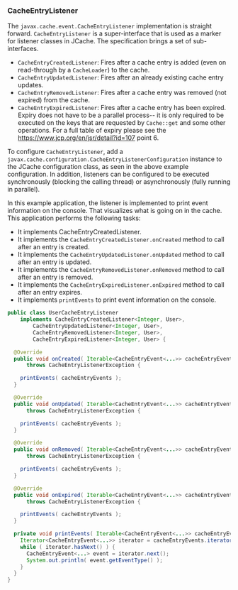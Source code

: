 
### CacheEntryListener

The `javax.cache.event.CacheEntryListener` implementation is straight forward. `CacheEntryListener` is a super-interface that is used as a marker for listener classes in JCache. The specification brings a set of sub-interfaces.

- `CacheEntryCreatedListener`: Fires after a cache entry is added (even on read-through by a `CacheLoader`) to the cache.
- `CacheEntryUpdatedListener`: Fires after an already existing cache entry updates.
- `CacheEntryRemovedListener`: Fires after a cache entry was removed (not expired) from the cache.
- `CacheEntryExpiredListener`: Fires after a cache entry has been expired. Expiry does not have to be a parallel process-- it is only required to be executed on the keys that are requested by `Cache::get` and some other operations. For a full table of expiry please see the <a href="https://www.jcp.org/en/jsr/detail?id=107" target="_blank">https://www.jcp.org/en/jsr/detail?id=107</a> point 6.  

To configure `CacheEntryListener`, add a `javax.cache.configuration.CacheEntryListenerConfiguration` instance to
the JCache configuration class, as seen in the above example configuration. In addition, listeners can be configured to be
executed synchronously (blocking the calling thread) or asynchronously (fully running in parallel).

In this example application, the listener is implemented to print event information on the console. That visualizes what is going on in the cache. This application performs the following tasks:

- It implements CacheEntryCreatedListener.
- It implements the `CacheEntryCreatedListener.onCreated` method to call after an entry is created.
- It implements the `CacheEntryUpdatedListener.onUpdated` method to call after an entry is updated.
- It implements the `CacheEntryRemovedListener.onRemoved` method to call after an entry is removed.
- It implements the `CacheEntryExpiredListener.onExpired` method to call after an entry expires.
- It implements `printEvents` to print event information on the console.

```java
public class UserCacheEntryListener
    implements CacheEntryCreatedListener<Integer, User>,
        CacheEntryUpdatedListener<Integer, User>,
        CacheEntryRemovedListener<Integer, User>,
        CacheEntryExpiredListener<Integer, User> {

  @Override
  public void onCreated( Iterable<CacheEntryEvent<...>> cacheEntryEvents )
      throws CacheEntryListenerException {

    printEvents( cacheEntryEvents );
  }

  @Override
  public void onUpdated( Iterable<CacheEntryEvent<...>> cacheEntryEvents )
      throws CacheEntryListenerException {

    printEvents( cacheEntryEvents );
  }

  @Override
  public void onRemoved( Iterable<CacheEntryEvent<...>> cacheEntryEvents )
      throws CacheEntryListenerException {

    printEvents( cacheEntryEvents );
  }

  @Override
  public void onExpired( Iterable<CacheEntryEvent<...>> cacheEntryEvents )
      throws CacheEntryListenerException {

    printEvents( cacheEntryEvents );
  }

  private void printEvents( Iterable<CacheEntryEvent<...>> cacheEntryEvents ) {
    Iterator<CacheEntryEvent<...>> iterator = cacheEntryEvents.iterator();
    while ( iterator.hasNext() ) {
      CacheEntryEvent<...> event = iterator.next();
      System.out.println( event.getEventType() );
    }
  }
}
```


